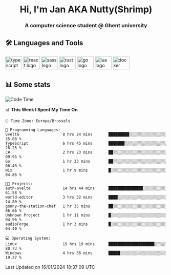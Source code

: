 <h1 align="center">Hi, I'm Jan AKA Nutty(Shrimp)</h1>
<h3 align="center">A computer science student @ Ghent university</h3>

<h2 align="left">🛠️ Languages and Tools</h2>

###

<div align="left">
  <img src="https://cdn.jsdelivr.net/gh/devicons/devicon/icons/typescript/typescript-original.svg" height="40" width="52" alt="typescript logo"  />
  <img src="https://cdn.jsdelivr.net/gh/devicons/devicon/icons/react/react-original.svg" height="40" width="52" alt="react logo"  />
  <img src="https://cdn.jsdelivr.net/gh/devicons/devicon/icons/sass/sass-original.svg" height="40" width="52" alt="sass logo"  />
  <img src="https://cdn.jsdelivr.net/gh/devicons/devicon/icons/rust/rust-plain.svg" height="40" width="52" alt="rust logo"  />
  <img src="https://cdn.jsdelivr.net/gh/devicons/devicon/icons/go/go-original.svg" height="40" width="52" alt="go logo"  />
  <img src="https://cdn.jsdelivr.net/gh/devicons/devicon/icons/lua/lua-original.svg" height="40" width="52" alt="lua logo"  />
  <img src="https://cdn.jsdelivr.net/gh/devicons/devicon/icons/docker/docker-original.svg" height="40" width="52" alt="docker logo"  />
</div>

<h2>📊 Some stats</h2>

<!--START_SECTION:waka-->
![Code Time](http://img.shields.io/badge/Code%20Time-4%2C130%20hrs%209%20mins-blue)

📊 **This Week I Spent My Time On** 

```text
🕑︎ Time Zone: Europe/Brussels

💬 Programming Languages: 
Svelte                   8 hrs 24 mins       █████████░░░░░░░░░░░░░░░░   35.08 % 
TypeScript               6 hrs 45 mins       ███████░░░░░░░░░░░░░░░░░░   28.25 % 
C#                       2 hrs 23 mins       ██░░░░░░░░░░░░░░░░░░░░░░░   09.95 % 
Go                       1 hr 33 mins        ██░░░░░░░░░░░░░░░░░░░░░░░   06.48 % 
Nix                      1 hr 9 mins         █░░░░░░░░░░░░░░░░░░░░░░░░   04.86 % 

🐱‍💻 Projects: 
auth-svelte              14 hrs 44 mins      ███████████████░░░░░░░░░░   61.58 % 
world-editor             3 hrs 32 mins       ████░░░░░░░░░░░░░░░░░░░░░   14.80 % 
gonny-the-station-chef   1 hr 35 mins        ██░░░░░░░░░░░░░░░░░░░░░░░   06.66 % 
Unknown Project          1 hr 11 mins        █░░░░░░░░░░░░░░░░░░░░░░░░   04.96 % 
audioForge               1 hr 3 mins         █░░░░░░░░░░░░░░░░░░░░░░░░   04.40 % 

💻 Operating System: 
Linux                    19 hrs 19 mins      ████████████████████░░░░░   80.73 % 
Windows                  4 hrs 36 mins       █████░░░░░░░░░░░░░░░░░░░░   19.27 % 
```


 Last Updated on 16/01/2024 18:37:09 UTC
<!--END_SECTION:waka-->
